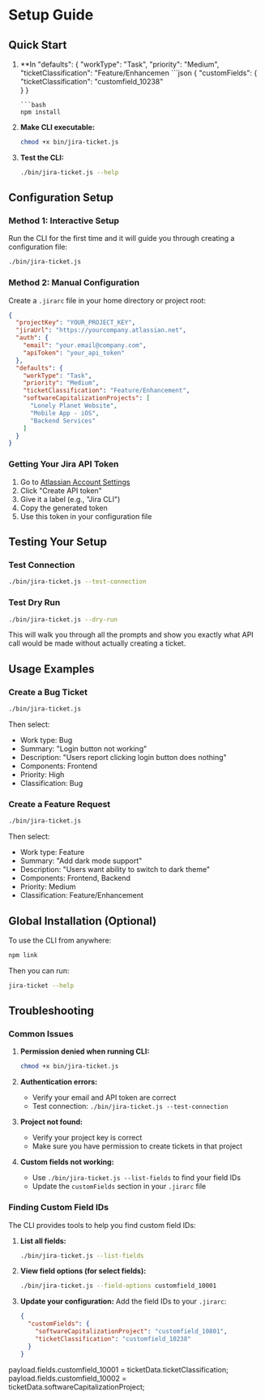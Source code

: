 # Setup Guide

## Quick Start

1. **In  "defaults": {
    "workType": "Task",
    "priority": "Medium", 
    "ticketClassification": "Feature/Enhancemen   ```json
   {
     "customFields": {
       "ticketClassification": "customfield_10238"  
     }
   }
   ```encies:**
   ```bash
   npm install
   ```

2. **Make CLI executable:**
   ```bash
   chmod +x bin/jira-ticket.js
   ```

3. **Test the CLI:**
   ```bash
   ./bin/jira-ticket.js --help
   ```

## Configuration Setup

### Method 1: Interactive Setup
Run the CLI for the first time and it will guide you through creating a configuration file:
```bash
./bin/jira-ticket.js
```

### Method 2: Manual Configuration
Create a `.jirarc` file in your home directory or project root:

```json
{
  "projectKey": "YOUR_PROJECT_KEY",
  "jiraUrl": "https://yourcompany.atlassian.net",
  "auth": {
    "email": "your.email@company.com",
    "apiToken": "your_api_token"
  },
  "defaults": {
    "workType": "Task",
    "priority": "Medium",
    "ticketClassification": "Feature/Enhancement",
    "softwareCapitalizationProjects": [
      "Lonely Planet Website",
      "Mobile App - iOS",
      "Backend Services"
    ]
  }
}
```

### Getting Your Jira API Token

1. Go to [Atlassian Account Settings](https://id.atlassian.com/manage-profile/security/api-tokens)
2. Click "Create API token"
3. Give it a label (e.g., "Jira CLI")
4. Copy the generated token
5. Use this token in your configuration file

## Testing Your Setup

### Test Connection
```bash
./bin/jira-ticket.js --test-connection
```

### Test Dry Run
```bash
./bin/jira-ticket.js --dry-run
```

This will walk you through all the prompts and show you exactly what API call would be made without actually creating a ticket.

## Usage Examples

### Create a Bug Ticket
```bash
./bin/jira-ticket.js
```
Then select:
- Work type: Bug
- Summary: "Login button not working"
- Description: "Users report clicking login button does nothing"
- Components: Frontend
- Priority: High
- Classification: Bug

### Create a Feature Request
```bash
./bin/jira-ticket.js
```
Then select:
- Work type: Feature
- Summary: "Add dark mode support"
- Description: "Users want ability to switch to dark theme"
- Components: Frontend, Backend
- Priority: Medium
- Classification: Feature/Enhancement

## Global Installation (Optional)

To use the CLI from anywhere:
```bash
npm link
```

Then you can run:
```bash
jira-ticket --help
```

## Troubleshooting

### Common Issues

1. **Permission denied when running CLI:**
   ```bash
   chmod +x bin/jira-ticket.js
   ```

2. **Authentication errors:**
   - Verify your email and API token are correct
   - Test connection: `./bin/jira-ticket.js --test-connection`

3. **Project not found:**
   - Verify your project key is correct
   - Make sure you have permission to create tickets in that project

4. **Custom fields not working:**
   - Use `./bin/jira-ticket.js --list-fields` to find your field IDs
   - Update the `customFields` section in your `.jirarc` file

### Finding Custom Field IDs

The CLI provides tools to help you find custom field IDs:

1. **List all fields:**
   ```bash
   ./bin/jira-ticket.js --list-fields
   ```

2. **View field options (for select fields):**
   ```bash
   ./bin/jira-ticket.js --field-options customfield_10001
   ```

3. **Update your configuration:**
   Add the field IDs to your `.jirarc`:
   ```json
   {
     "customFields": {
       "softwareCapitalizationProject": "customfield_10801",
       "ticketClassification": "customfield_10238"
     }
   }
   ```
payload.fields.customfield_10001 = ticketData.ticketClassification;
payload.fields.customfield_10002 = ticketData.softwareCapitalizationProject;
```
